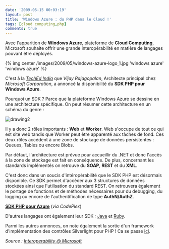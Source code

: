 ```yaml
---
date: '2009-05-15 00:03:19'
layout: post
title: 'Windows Azure : du PHP dans le Cloud !'
tags: [cloud computing,php]
comments: true
---
```


Avec l'apparition de **Windows Azure**, plateforme de **Cloud Computing**, Microsoft souhaite offrir une grande interopérabilité en matière de langages pouvant être déployés.

{% img center /images/2009/05/windows-azure-logo_1.jpg 'windows azure' 'windows azure' %}

C'est à la [_TechEd India_](http://www.microsoft.com/india/teched2009/) que _Vijay Rajagopalan_, Architecte principal chez _Microsoft Corporation_, a annoncé la disponibilité du **SDK PHP pour Windows Azure**.

Pourquoi un SDK ? Parce que la plateforme Windows Azure se dessine en une architecture spécifique. On peut résumer cette architecture en un schéma du genre :

![drawing2](/images/2009/05/drawing2.png)

Il y a donc 2 rôles importants : **Web** et **Worker**. Web s'occupe de tout ce qui est site web tandis que Worker peut être apparenté aux tâches de fond. Ces deux rôles accédent à une zone de stockage de données persistentes : Queues, Tables ou encore Blobs.

Par défaut, l'architecture est prévue pour accueillir du .NET et donc l'accès à la zone de stockage est fait en conséquence. De plus, concernant les standards implémentés on retrouve du **SOAP**, **REST** et du **XML**.

C'est donc dans un soucis d'intéropérabilité que le SDK PHP est désormais disponible. Ce SDK permet d'accèder aux 3 structures de données stockées ainsi que l'utilisation du standard REST. On retrouvera également le portage de fonctions et de méthodes nécessaires pour du debugging, du logging ou encore de l'authentification de type **AuthN/AuthZ**.

**[SDK PHP pour Azure](http://phpazure.codeplex.com/)** (_via CodePlex_)

D'autres langages ont également leur SDK : [Java](http://www.jdotnetservices.com/) et [Ruby](http://www.dotnetservicesruby.com/).

Parmi les autres annonces, on note également la sortie d'un framework d'implémentation des contrôles Silverlight pour PHP ! Ca se passe [ici](http://silverlightphp.codeplex.com/).

_Source : [Interoperability @ Microsoft](http://blogs.msdn.com/interoperability/archive/2009/05/13/announcing-php-sdk-for-windows-azure-and-much-more.aspx)_
